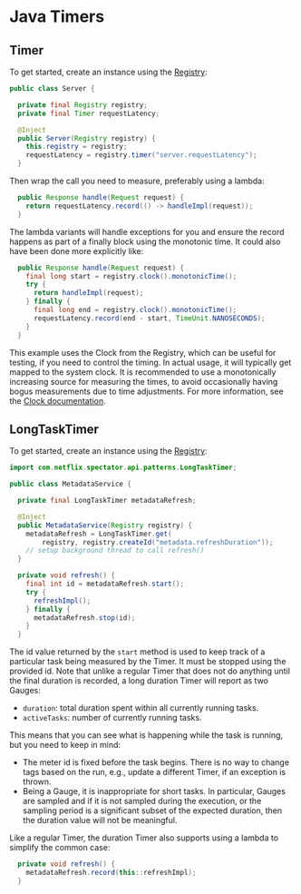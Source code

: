 # Java Timers

## Timer

To get started, create an instance using the [Registry](../registry/overview.md):

```java
public class Server {

  private final Registry registry;
  private final Timer requestLatency;

  @Inject
  public Server(Registry registry) {
    this.registry = registry;
    requestLatency = registry.timer("server.requestLatency");
  }
```

Then wrap the call you need to measure, preferably using a lambda:

```java
  public Response handle(Request request) {
    return requestLatency.record(() -> handleImpl(request));
  }
```

The lambda variants will handle exceptions for you and ensure the record happens as part of a
finally block using the monotonic time. It could also have been done more explicitly like:

```java
  public Response handle(Request request) {
    final long start = registry.clock().monotonicTime();
    try {
      return handleImpl(request);
    } finally {
      final long end = registry.clock().monotonicTime();
      requestLatency.record(end - start, TimeUnit.NANOSECONDS);
    }
  }
```

This example uses the Clock from the Registry, which can be useful for testing, if you need
to control the timing. In actual usage, it will typically get mapped to the system clock. It
is recommended to use a monotonically increasing source for measuring the times, to avoid
occasionally having bogus measurements due to time adjustments. For more information, see the
[Clock documentation](../../../core/clock.md).

## LongTaskTimer

To get started, create an instance using the [Registry](../registry/overview.md):

```java
import com.netflix.spectator.api.patterns.LongTaskTimer;

public class MetadataService {

  private final LongTaskTimer metadataRefresh;

  @Inject
  public MetadataService(Registry registry) {
    metadataRefresh = LongTaskTimer.get(
        registry, registry.createId("metadata.refreshDuration"));
    // setup background thread to call refresh()
  }

  private void refresh() {
    final int id = metadataRefresh.start();
    try {
      refreshImpl();
    } finally {
      metadataRefresh.stop(id);
    }
  }
```

The id value returned by the `start` method is used to keep track of a particular task being
measured by the Timer. It must be stopped using the provided id. Note that unlike a regular Timer
that does not do anything until the final duration is recorded, a long duration Timer will report
as two Gauges:

* `duration`: total duration spent within all currently running tasks.
* `activeTasks`: number of currently running tasks.

This means that you can see what is happening while the task is running, but you need to keep in
mind:

* The meter id is fixed before the task begins. There is no way to change tags based on the run,
e.g., update a different Timer, if an exception is thrown.
* Being a Gauge, it is inappropriate for short tasks. In particular, Gauges are sampled and if it
is not sampled during the execution, or the sampling period is a significant subset of the expected
duration, then the duration value will not be meaningful.

Like a regular Timer, the duration Timer also supports using a lambda to simplify the common case:

```java
  private void refresh() {
    metadataRefresh.record(this::refreshImpl);
  }
```
